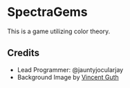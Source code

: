 # SpectraGems

This is a game utilizing color theory.

## Credits

- Lead Programmer: @jauntyjocularjay
- Background Image by [Vincent Guth](https://unsplash.com/photos/silhouette-of-trees-near-aurora-borealis-at-night-62V7ntlKgL8)